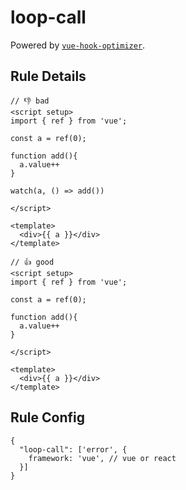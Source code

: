 # loop-call

Powered by [`vue-hook-optimizer`](https://github.com/zcf0508/vue-hook-optimizer).

## Rule Details
```vue
// 👎 bad
<script setup>
import { ref } from 'vue';

const a = ref(0);

function add(){
  a.value++
}

watch(a, () => add())

</script>

<template>
  <div>{{ a }}</div>
</template>
```

```vue
// 👍 good
<script setup>
import { ref } from 'vue';

const a = ref(0);

function add(){
  a.value++
}

</script>

<template>
  <div>{{ a }}</div>
</template>
```

## Rule Config
```
{
  "loop-call": ['error', {
    framework: 'vue', // vue or react
  }]
}
```

